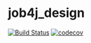 # job4j_design
[![Build Status](https://travis-ci.org/anabrikn/job4j_design.svg?branch=master)](https://travis-ci.org/anabrikn/job4j_design)
[![codecov](https://codecov.io/gh/anabrikn/job4j_design/branch/master/graph/badge.svg)](https://codecov.io/gh/anabrikn/job4j_design)
